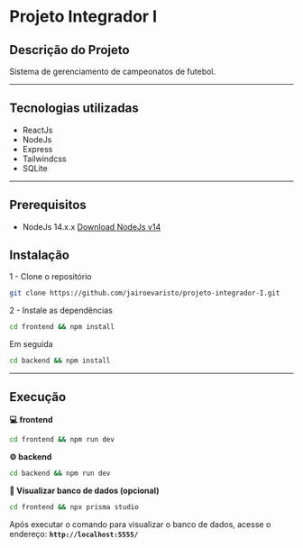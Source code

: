 # Projeto Integrador I

## Descrição do Projeto

Sistema de gerenciamento de campeonatos de futebol.

<hr />

## Tecnologias utilizadas

- ReactJs
- NodeJs
- Express
- Tailwindcss
- SQLite

<hr />

## Prerequisitos
 - NodeJs 14.x.x [Download NodeJs v14](https://nodejs.org/en/blog/release/v14.17.3)

## Instalação

1 - Clone o repositório

```bash
git clone https://github.com/jairoevaristo/projeto-integrador-I.git
```

2 - Instale as dependências

```bash
cd frontend && npm install
```

Em seguida

```bash
cd backend && npm install
```

<hr />

## Execução

**💻 frontend**

```bash
cd frontend && npm run dev
```

**⚙ backend**

```bash
cd backend && npm run dev
```

**🎲 Visualizar banco de dados (opcional)**

```bash
cd frontend && npx prisma studio
```

Após executar o comando para visualizar o banco de dados, acesse o endereço: **`http://localhost:5555/`**
